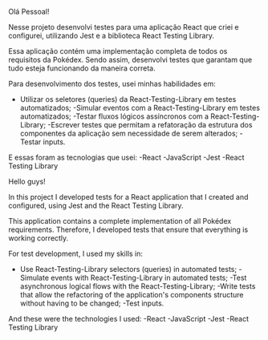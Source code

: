 Olá Pessoal!

Nesse projeto desenvolvi testes para uma aplicação React que criei e configurei, utilizando Jest e a biblioteca React Testing Library.

Essa aplicação contém uma implementação completa de todos os requisitos da Pokédex. Sendo assim, desenvolvi testes que garantam que tudo esteja funcionando da maneira correta.

Para desenvolvimento dos testes, usei minhas habilidades em:

- Utilizar os seletores (queries) da React-Testing-Library em testes automatizados;
-Simular eventos com a React-Testing-Library em testes automatizados;
-Testar fluxos lógicos assíncronos com a React-Testing-Library;
-Escrever testes que permitam a refatoração da estrutura dos componentes da aplicação sem necessidade de serem alterados;
-Testar inputs.

E essas foram as tecnologias que usei:
-React
-JavaScript
-Jest
-React Testing Library

Hello guys!

In this project I developed tests for a React application that I created and configured, using Jest and the React Testing Library.

This application contains a complete implementation of all Pokédex requirements. Therefore, I developed tests that ensure that everything is working correctly.

For test development, I used my skills in:

- Use React-Testing-Library selectors (queries) in automated tests;
-Simulate events with React-Testing-Library in automated tests;
-Test asynchronous logical flows with the React-Testing-Library;
-Write tests that allow the refactoring of the application's components structure without having to be changed;
-Test inputs.

And these were the technologies I used:
-React
-JavaScript
-Jest
-React Testing Library
